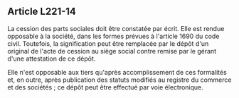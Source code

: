 Article L221-14
----
La cession des parts sociales doit être constatée par écrit. Elle est rendue
opposable à la société, dans les formes prévues à l'article 1690 du code civil.
Toutefois, la signification peut être remplacée par le dépôt d'un original de
l'acte de cession au siège social contre remise par le gérant d'une attestation
de ce dépôt.

Elle n'est opposable aux tiers qu'après accomplissement de ces formalités et, en
outre, après publication des statuts modifiés au registre du commerce et des
sociétés ; ce dépôt peut être effectué par voie électronique.
